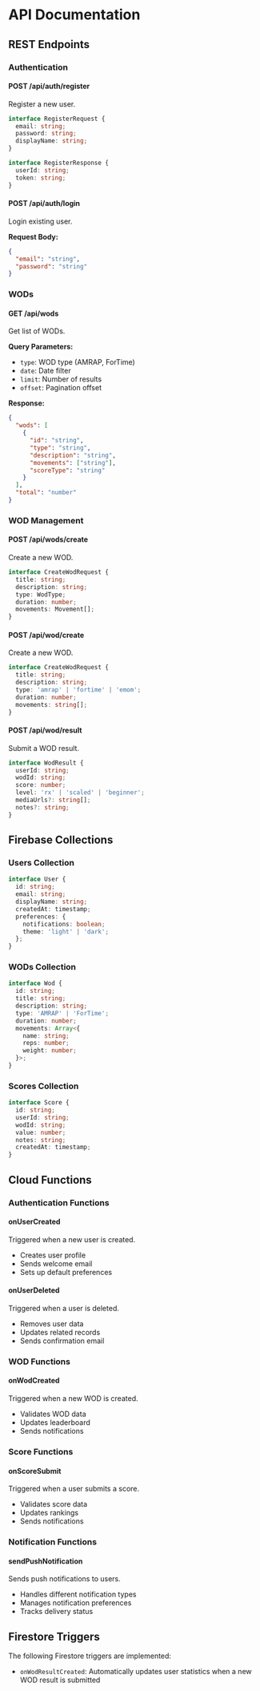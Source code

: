 # API Documentation

## REST Endpoints

### Authentication

#### POST /api/auth/register
Register a new user.

```typescript
interface RegisterRequest {
  email: string;
  password: string;
  displayName: string;
}
```

```typescript
interface RegisterResponse {
  userId: string;
  token: string;
}
```

#### POST /api/auth/login
Login existing user.

**Request Body:**
```json
{
  "email": "string",
  "password": "string"
}
```

### WODs

#### GET /api/wods
Get list of WODs.

**Query Parameters:**
- `type`: WOD type (AMRAP, ForTime)
- `date`: Date filter
- `limit`: Number of results
- `offset`: Pagination offset

**Response:**
```json
{
  "wods": [
    {
      "id": "string",
      "type": "string",
      "description": "string",
      "movements": ["string"],
      "scoreType": "string"
    }
  ],
  "total": "number"
}
```

### WOD Management

#### POST /api/wods/create
Create a new WOD.

```typescript
interface CreateWodRequest {
  title: string;
  description: string;
  type: WodType;
  duration: number;
  movements: Movement[];
}
```

#### POST /api/wod/create
Create a new WOD.

```typescript
interface CreateWodRequest {
  title: string;
  description: string;
  type: 'amrap' | 'fortime' | 'emom';
  duration: number;
  movements: string[];
}
```

#### POST /api/wod/result
Submit a WOD result.

```typescript
interface WodResult {
  userId: string;
  wodId: string;
  score: number;
  level: 'rx' | 'scaled' | 'beginner';
  mediaUrls?: string[];
  notes?: string;
}
```

## Firebase Collections

### Users Collection

```typescript
interface User {
  id: string;
  email: string;
  displayName: string;
  createdAt: timestamp;
  preferences: {
    notifications: boolean;
    theme: 'light' | 'dark';
  };
}
```

### WODs Collection

```typescript
interface Wod {
  id: string;
  title: string;
  description: string;
  type: 'AMRAP' | 'ForTime';
  duration: number;
  movements: Array<{
    name: string;
    reps: number;
    weight: number;
  }>;
}
```

### Scores Collection

```typescript
interface Score {
  id: string;
  userId: string;
  wodId: string;
  value: number;
  notes: string;
  createdAt: timestamp;
}
```

## Cloud Functions

### Authentication Functions

#### onUserCreated
Triggered when a new user is created.
- Creates user profile
- Sends welcome email
- Sets up default preferences

#### onUserDeleted
Triggered when a user is deleted.
- Removes user data
- Updates related records
- Sends confirmation email

### WOD Functions

#### onWodCreated
Triggered when a new WOD is created.
- Validates WOD data
- Updates leaderboard
- Sends notifications

### Score Functions

#### onScoreSubmit
Triggered when a user submits a score.
- Validates score data
- Updates rankings
- Sends notifications

### Notification Functions

#### sendPushNotification
Sends push notifications to users.
- Handles different notification types
- Manages notification preferences
- Tracks delivery status

## Firestore Triggers

The following Firestore triggers are implemented:

- `onWodResultCreated`: Automatically updates user statistics when a new WOD result is submitted
